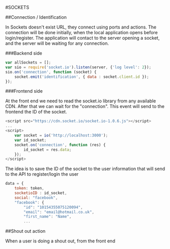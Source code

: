 #SOCKETS

##Connection / Identification

In Sockets doesn't exist URL, they connect using ports and actions. The connection will be done initially, when the local application opens before login/register. The application will contact to the server opening a socket, and the server will be waiting for any connection.

###Backend side

```javascript
var allSockets = [];
var sio = require('socket.io').listen(server, {'log level': 2});
sio.on('connection', function (socket) {
	socket.emit('identification', { data : socket.client.id });
});
```

###Frontend side

At the front end we need to read the socket.io library from any available CDN. After that we can wait for the "connection". This event will send to the frontend the ID of the socket. 

```javascript
<script src="https://cdn.socket.io/socket.io-1.0.6.js"></script>
...
<script>
	var socket = io('http://localhost:3000');
	var id_socket;
	socket.on('connection', function (res) {
		id_socket = res.data;
	});
</script>
```

The idea is to save the ID of the socket to the user information that will send to the API to register/login the user

```javascript
data = {
    token: token,
    socketioID : id_socket,
    social: "facebook",
    "facebook": {
        "id": "10154355075120094",
        "email": "email@hotmail.co.uk",
        "first_name": "Name",
        ...
```


##Shout out action

When a user is doing a shout out, from the front end 